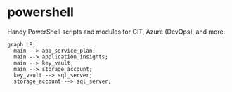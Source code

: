 # powershell
Handy PowerShell scripts and modules for GIT, Azure (DevOps), and more.

```mermaid
graph LR;
  main --> app_service_plan;
  main --> application_insights;
  main --> key_vault;
  main --> storage_account;
  key_vault --> sql_server;
  storage_account --> sql_server;
```
